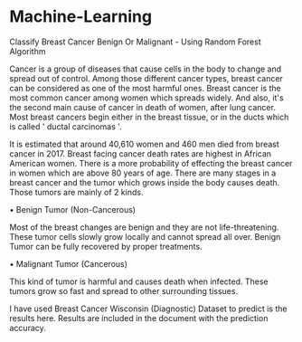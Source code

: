 # Machine-Learning

   Classify Breast Cancer Benign Or Malignant - Using Random Forest Algorithm
 
Cancer is a group of diseases that cause cells in the body to change and spread out of control. Among those different cancer types, breast cancer can be considered as one of the most harmful ones. Breast cancer is the most common cancer among women which spreads widely. And also, it's the second main cause of cancer in death of women, after lung cancer. Most breast cancers begin either in the breast tissue, or in the ducts which is called ' ductal carcinomas '.

It is estimated that around 40,610 women and 460 men died from breast cancer in 2017. Breast facing cancer death rates are highest in African American women. There is a more probability of effecting the breast cancer in women which are above 80 years of age. There are many stages in a breast cancer and the tumor which grows inside the body causes death. Those tumors are mainly of 2 kinds.

• Benign Tumor (Non-Cancerous) 
     
Most of the breast changes are benign and they are not life-threatening. These tumor cells slowly grow locally and cannot spread all over.
Benign Tumor can be fully recovered by proper treatments. 
            
• Malignant Tumor (Cancerous) 
      
This kind of tumor is harmful and causes death when infected. These tumors grow so fast and spread to other surrounding tissues.  
  
I have used Breast Cancer Wisconsin (Diagnostic) Dataset to predict is the results here. Results are included in the document with the prediction accuracy.
   
